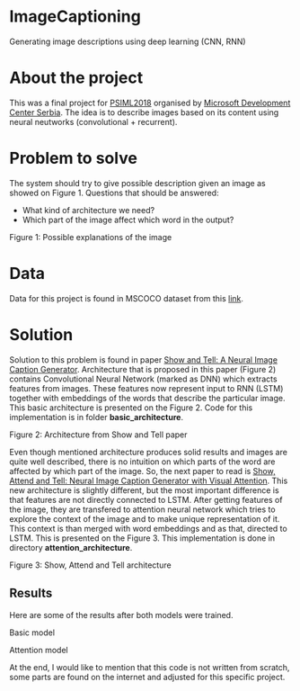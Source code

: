 # ImageCaptioning
Generating image descriptions using deep learning (CNN, RNN)

# About the project

This was a final project for [PSIML2018](http://psiml.petnica.rs/) organised by [Microsoft Development Center Serbia](https://www.microsoft.com/sr-latn-rs/mdcs). The idea is to describe images based on its content using neural neutworks (convolutional + recurrent).

# Problem to solve

The system should try to give possible description given an image as showed on Figure 1. 
Questions that should be answered: 
- What kind of architecture we need?
- Which part of the image affect which word in the output?

Figure 1: Possible explanations of the image

# Data

Data for this project is found in MSCOCO dataset from this [link](http://cocodataset.org/#download).


# Solution

Solution to this problem is found in paper [Show and Tell: A Neural Image Caption Generator](https://arxiv.org/abs/1411.4555). 
Architecture that is proposed in this paper (Figure 2) contains Convolutional Neural Network (marked as DNN) which extracts features from images. These features now represent input to RNN (LSTM) together with embeddings of the words that describe the particular image. This basic architecture is presented on the Figure 2. Code for this implementation is in folder **basic_architecture**.  

Figure 2: Architecture from Show and Tell paper


Even though mentioned architecture produces solid results and images are quite well described, there is no intuition on which parts of the word are affected by which part of the image. So, the next paper to read is [Show, Attend and Tell: Neural Image Caption Generator with Visual Attention](https://arxiv.org/abs/1502.03044). This new architecture is slightly different, but the most important difference is that features are not directly connected to LSTM. After getting features of the image, they are transfered to attention neural network which tries to explore the context of the image and to make unique representation of it. This context is than merged with word embeddings and as that, directed to LSTM. This is presented on the Figure 3.
This implementation is done in directory **attention_architecture**.

Figure 3: Show, Attend and Tell architecture

## Results

Here are some of the results after both models were trained. 

Basic model

Attention model



At the end, I would like to mention that this code is not written from scratch, some parts are found on the internet and adjusted for this specific project.



